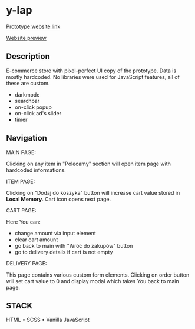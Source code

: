 # y-lap

[Prototype website link](https://www.x-kom.pl/)

[Website preview](https://xkom-clone.vercel.app/)

## Description

E-commerce store with pixel-perfect UI copy of the prototype.
Data is mostly hardcoded. No libraries were used for JavaScript features, all of these are custom.

- darkmode
- searchbar
- on-click popup
- on-click ad's slider
- timer

## Navigation

MAIN PAGE:

Clicking on any item in "Polecamy" section will open item page with hardcoded informations.

ITEM PAGE:

Clicking on "Dodaj do koszyka" button will increase cart value stored in **Local Memory**.
Cart icon opens next page.

CART PAGE:

Here You can:

- change amount via input element
- clear cart amount
- go back to main with "Wróć do zakupów" button
- go to delivery details if cart is not empty

DELIVERY PAGE:

This page contains various custom form elements.
Clicking on order button will set cart value to 0 and display modal which takes You back to main page.

## STACK

HTML • SCSS • Vanilla JavaScript 
